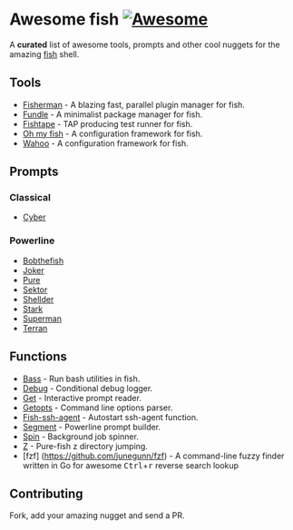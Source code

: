 # Awesome fish [![Awesome][awesome-badge]][awesome-link]

A **curated** list of awesome tools, prompts and other cool nuggets for the amazing [fish] shell.

## Tools

- [Fisherman](https://github.com/fisherman/fisherman) - A blazing fast, parallel plugin manager for fish.
- [Fundle](https://github.com/tuvistavie/fundle) - A minimalist package manager for fish.
- [Fishtape](https://github.com/fishery/fishtape) - TAP producing test runner for fish.
- [Oh my fish](https://github.com/oh-my-fish/oh-my-fish) - A configuration framework for fish.
- [Wahoo](https://github.com/bucaran/wahoo) - A configuration framework for fish.

## Prompts

### Classical

- [Cyber](https://github.com/fishery/cyber)

### Powerline

- [Bobthefish](https://github.com/oh-my-fish/theme-bobthefish)
- [Joker](https://github.com/fishery/joker)
- [Pure](https://github.com/rafaelrinaldi/pure)
- [Sektor](https://github.com/fishery/sektor)
- [Shellder](https://github.com/simnalamburt/shellder)
- [Stark](https://github.com/fishery/stark)
- [Superman](https://github.com/fishery/superman)
- [Terran](https://github.com/fishery/terran)

## Functions

- [Bass](https://github.com/edc/bass) - Run bash utilities in fish.
- [Debug](https://github.com/fishery/debug) - Conditional debug logger.
- [Get](https://github.com/fishery/get) - Interactive prompt reader.
- [Getopts](https://github.com/fishery/getopts) - Command line options parser.
- [Fish-ssh-agent](https://github.com/herrbischoff/fish-ssh-agent) - Autostart ssh-agent function.
- [Segment](https://github.com/fishery/segment) - Powerline prompt builder.
- [Spin](https://github.com/fishery/spin) - Background job spinner.
- [Z](https://github.com/fishery/z) - Pure-fish z directory jumping.
- [fzf] (https://github.com/junegunn/fzf) - A command-line fuzzy finder written in Go for awesome <kbd>Ctrl</kbd>+<kbd>r</kbd> reverse search lookup

## Contributing

Fork, add your amazing nugget and send a PR.

[Awesome]: https://github.com/sindresorhus/awesome
[fish]: https://github.com/fish-shell/fish-shell
[create]: https://github.com/bucaran/awesome-fish/issues

[awesome-link]: https://github.com/sindresorhus/awesome
[awesome-badge]: https://cdn.rawgit.com/sindresorhus/awesome/d7305f38d29fed78fa85652e3a63e154dd8e8829/media/badge.svg
[Pure]: https://github.com/sindresorhus/pure
